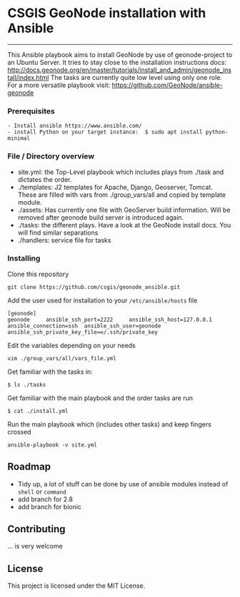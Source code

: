 
# CSGIS GeoNode installation with Ansible
---
This Ansible playbook aims to install GeoNode by use of geonode-project to an Ubuntu Server. 
It tries to stay close to the installation instructions docs: http://docs.geonode.org/en/master/tutorials/install_and_admin/geonode_install/index.html
The tasks are currently quite low level using only one role. For a more versatile playbook visit: 
https://github.com/GeoNode/ansible-geonode

### Prerequisites
```
- Install ansible https://www.ansible.com/
- install Python on your target instance:  $ sudo apt install python-minimal
```

### File / Directory overview

- site.yml: the Top-Level playbook which includes plays from ./task and dictates the order.
- ./templates: J2 templates for Apache, Django, Geoserver, Tomcat. These are filled with vars from ./group_vars/all and copied by template module.
- ./assets: Has currently one file with GeoServer build information. Will be removed after geonode build server is introduced again.
- ./tasks: the different plays. Have a look at the GeoNode install docs. You will find similar separations
- ./handlers: service file for tasks


### Installing

Clone this repository

```
git clone https://github.com/csgis/geonode_ansible.git
```

Add the user used for installation to your `/etc/ansible/hosts` file

```
[geonode]
geonode     ansible_ssh_port=2222     ansible_ssh_host=127.0.0.1 ansible_connection=ssh  ansible_ssh_user=geonode ansible_ssh_private_key_file=∞/.ssh/private_key
```

Edit the variables depending on your needs
```
vim ./group_vars/all/vars_file.yml
```
Get familiar with the tasks in:
```
$ ls ./tasks
```
Get familiar with the main playbook and the order tasks are run
```
$ cat ./install.yml
```
Run the main playbook which (includes other tasks) and keep fingers crossed
```
ansible-playbook -v site.yml
```

## Roadmap
- Tidy up, a lot of stuff can be done by use of ansible modules instead of `shell` or `command`
- add branch for 2.8
- add branch for bionic


## Contributing
... is very welcome

## License
This project is licensed under the MIT License.

